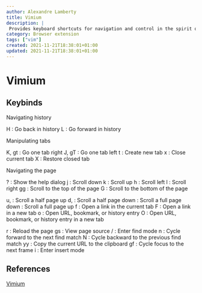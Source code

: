 ```yaml
---
author: Alexandre Lamberty
title: Vimium
description: | 
 Provides keyboard shortcuts for navigation and control in the spirit of Vim 
category: Browser extension 
tags: ["vim"]
created: 2021-11-21T18:38:01+01:00
updated: 2021-11-21T18:38:01+01:00
---
```

# Vimium

## Keybinds

Navigating history

H	:	Go back in history
L	:	Go forward in history

Manipulating tabs

K, gt	:	Go one tab right
J, gT	:	Go one tab left
t	:	Create new tab
x	:	Close current tab
X	:	Restore closed tab

Navigating the page

?	:	Show the help dialog
j	:	Scroll down
k	:	Scroll up
h	:	Scroll left
l	:	Scroll right
gg	:	Scroll to the top of the page
G	:	Scroll to the bottom of the page
 	
u, <c-u>	:	Scroll a half page up
d, <c-d>	:	Scroll a half page down
<c-f>	:	Scroll a full page down
<c-b>	:	Scroll a full page up
f	:	Open a link in the current tab
F	:	Open a link in a new tab
o	:	Open URL, bookmark, or history entry
O	:	Open URL, bookmark, or history entry in a new tab
 	
r	:	Reload the page
gs	:	View page source
/	:	Enter find mode
n	:	Cycle forward to the next find match
N	:	Cycle backward to the previous find match
yy	:	Copy the current URL to the clipboard
gf	:	Cycle focus to the next frame
i	:	Enter insert mode

## References

[Vimium](https://vimium.github.io/)
